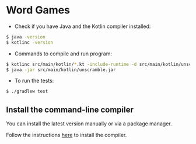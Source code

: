 # Word Games

- Check if you have Java and the Kotlin compiler installed:

```bash
$ java -version
$ kotlinc -version
```

- Commands to compile and run program:

```bash
$ kotlinc src/main/kotlin/*.kt -include-runtime -d src/main/kotlin/unscramble.jar
$ java -jar src/main/kotlin/unscramble.jar
```

- To run the tests:

```bash
$ ./gradlew test
```

## Install the command-line compiler

You can install the latest version manually or via a package manager. 

Follow the instructions [here](https://kotlinlang.org/docs/command-line.html) to install the compiler.

